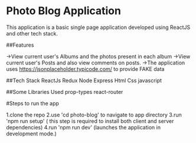 

# Photo Blog Application

This application is a basic single page application developed using ReactJS and other tech stack.

##Features

->View current user's Albums and the photos present in each album
->View current user's Posts and also view comments on posts.
->The application uses https://jsonplaceholder.typicode.com/ to provide FAKE data

##Tech Stack
ReactJs
Redux
Node
Express
Html
Css
javascript

##Some Libraries Used
prop-types
react-router


#Steps to run the app

1.clone the repo
2.use 'cd photo-blog' to navigate to app directory
3.run 'npm run setup' ( this step is required to install both client and server dependencies)
4.run 'npm run dev' (launches the application in development mode.)